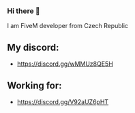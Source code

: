### Hi there 👋
I am FiveM developer from Czech Republic

## My discord:
- https://discord.gg/wMMUz8QE5H

## Working for:
- https://discord.gg/V92aUZ6pHT
<!--s
**WhipleeLua/WhipleeLua** is a ✨ _special_ ✨ repository because its `README.md` (this file) appears on your GitHub profile.

Here are some ideas to get you started:

- 🔭 I’m currently working on ...
- 🌱 I’m currently learning ...
- 👯 I’m looking to collaborate on ...
- 🤔 I’m looking for help with ...
- 💬 Ask me about ...
- 📫 How to reach me: ...
- 😄 Pronouns: ...
- ⚡ Fun fact: ...
-->

